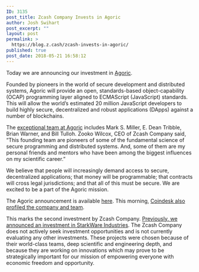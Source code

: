 ```yaml
---
ID: 3135
post_title: Zcash Company Invests in Agoric
author: Josh Swihart
post_excerpt: ""
layout: post
permalink: >
  https://blog.z.cash/zcash-invests-in-agoric/
published: true
post_date: 2018-05-21 16:58:12
---
```

Today we are announcing our investment in <a href="https://agoric.com/">Agoric</a>.

Founded by pioneers in the world of secure development and distributed systems, Agoric will provide an open, standards-based object-capability (OCAP) programming layer aligned to ECMAScript (JavaScript) standards. This will allow the world’s estimated 20 million JavaScript developers to build highly secure, decentralized and robust applications (DApps) against a number of blockchains. 

The <a href="https://agoric.com/team/">exceptional team at Agoric</a> includes Mark S. Miller, E. Dean Tribble, Brian Warner, and Bill Tulloh. Zooko Wilcox, CEO of Zcash Company said, “This founding team are pioneers of some of the fundamental science of secure programming and distributed systems. And, some of them are my personal friends and mentors who have been among the biggest influences on my scientific career.”

We believe that people will increasingly demand access to secure, decentralized applications; that money will be programmable; that contracts will cross legal jurisdictions; and that all of this must be secure. We are excited to be a part of the Agoric mission.

The Agoric announcement is available <a href="https://agoric.com/2018/05/21/introduction.html">here</a>. This morning, <a href="https://www.coindesk.com/new-startup-zooko-naval-betting-better-crypto-contracts/">Coindesk also profiled the company and team</a>.

This marks the second investment by Zcash Company. <a href="https://blog.z.cash/zcash-invests-in-starkware/">Previously, we announced an investment in StarkWare Industries</a>. The Zcash Company does not actively seek investment opportunities and is not currently evaluating any other investments. These projects were chosen because of their world-class teams, deep scientific and engineering depth, and because they are working on innovations which may prove to be strategically important for our mission of empowering everyone with economic freedom and opportunity.